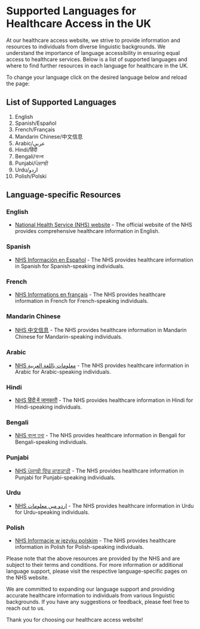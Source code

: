 # Supported Languages for Healthcare Access in the UK

At our healthcare access website, we strive to provide information and resources to individuals from diverse linguistic backgrounds. We understand the importance of language accessibility in ensuring equal access to healthcare services. Below is a list of supported languages and where to find further resources in each language for healthcare in the UK.

To change your language click on the desired language below and reload the page:

## List of Supported Languages

1. English
2. Spanish/Español
3. French/Français
4. Mandarin Chinese/中文信息
5. Arabic/عربي
6. Hindi/हिंदी
7. Bengali/বাংলা
8. Punjabi/ਪੰਜਾਬੀ
9. Urdu/اردو
10. Polish/Polski


## Language-specific Resources

### English

- [National Health Service (NHS) website](https://www.nhs.uk/) - The official website of the NHS provides comprehensive healthcare information in English.

### Spanish

- [NHS Información en Español](https://www.nhs.uk/spanish/) - The NHS provides healthcare information in Spanish for Spanish-speaking individuals.

### French

- [NHS Informations en français](https://www.nhs.uk/french/) - The NHS provides healthcare information in French for French-speaking individuals.

### Mandarin Chinese

- [NHS 中文信息](https://www.nhs.uk/chinese/) - The NHS provides healthcare information in Mandarin Chinese for Mandarin-speaking individuals.

### Arabic

- [NHS معلومات باللغة العربية](https://www.nhs.uk/arabic/) - The NHS provides healthcare information in Arabic for Arabic-speaking individuals.

### Hindi

- [NHS हिंदी में जानकारी](https://www.nhs.uk/hindi/) - The NHS provides healthcare information in Hindi for Hindi-speaking individuals.

### Bengali

- [NHS বাংলা তথ্য](https://www.nhs.uk/bengali/) - The NHS provides healthcare information in Bengali for Bengali-speaking individuals.

### Punjabi

- [NHS ਪੰਜਾਬੀ ਵਿੱਚ ਜਾਣਕਾਰੀ](https://www.nhs.uk/punjabi/) - The NHS provides healthcare information in Punjabi for Punjabi-speaking individuals.

### Urdu

- [NHS اردو میں معلومات](https://www.nhs.uk/urdu/) - The NHS provides healthcare information in Urdu for Urdu-speaking individuals.

### Polish

- [NHS Informacje w języku polskim](https://www.nhs.uk/polish/) - The NHS provides healthcare information in Polish for Polish-speaking individuals.

Please note that the above resources are provided by the NHS and are subject to their terms and conditions. For more information or additional language support, please visit the respective language-specific pages on the NHS website.

We are committed to expanding our language support and providing accurate healthcare information to individuals from various linguistic backgrounds. If you have any suggestions or feedback, please feel free to reach out to us.

Thank you for choosing our healthcare access website!


